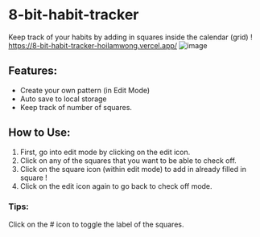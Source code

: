 # 8-bit-habit-tracker
Keep track of your habits by adding in squares inside the calendar (grid) !
https://8-bit-habit-tracker-hoilamwong.vercel.app/
![image](https://github.com/hoilamwong/8-bit-habit-tracker/assets/142138307/b2814748-1238-45f2-be0e-5472f9ee6220)

## Features:
- Create your own pattern (in Edit Mode)
- Auto save to local storage
- Keep track of number of squares.

## How to Use:
1) First, go into edit mode by clicking on the edit icon.
2) Click on any of the squares that you want to be able to check off.
3) Click on the square icon (within edit mode) to add in already filled in square !
4) Click on the edit icon again to go back to check off mode. 

### Tips:
Click on the # icon to toggle the label of the squares.
